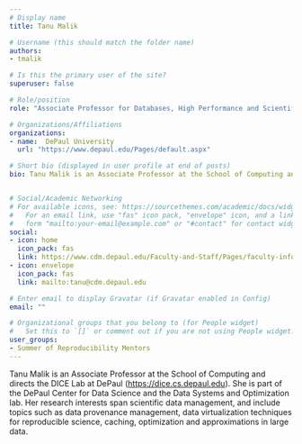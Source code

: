 ```yaml
---
# Display name
title: Tanu Malik

# Username (this should match the folder name)
authors:
- tmalik

# Is this the primary user of the site?
superuser: false

# Role/position
role: "Associate Professor for Databases, High Performance and Scientific Computing, Systems Development"

# Organizations/Affiliations
organizations:
- name:  DePaul University
  url: "https://www.depaul.edu/Pages/default.aspx"

# Short bio (displayed in user profile at end of posts)
bio: Tanu Malik is an Associate Professor at the School of Computing and directs the DICE Lab at DePaul (https://dice.cs.depaul.edu). 


# Social/Academic Networking
# For available icons, see: https://sourcethemes.com/academic/docs/widgets/#icons
#   For an email link, use "fas" icon pack, "envelope" icon, and a link in the
#   form "mailto:your-email@example.com" or "#contact" for contact widget.
social:
- icon: home
  icon_pack: fas
  link: https://www.cdm.depaul.edu/Faculty-and-Staff/Pages/faculty-info.aspx?fid=1328
- icon: envelope
  icon_pack: fas
  link: mailto:tanu@cdm.depaul.edu

# Enter email to display Gravatar (if Gravatar enabled in Config)
email: ""

# Organizational groups that you belong to (for People widget)
#   Set this to `[]` or comment out if you are not using People widget.
user_groups:
- Summer of Reproducibility Mentors
---
```

Tanu Malik is an Associate Professor at the School of Computing and directs the DICE Lab at DePaul (https://dice.cs.depaul.edu). She is part of the DePaul Center for Data Science and the Data Systems and Optimization lab. Her research interests span scientific data management, and include topics such as  data provenance management, data virtualization techniques for reproducible science, caching, optimization and approximations in large data. 

